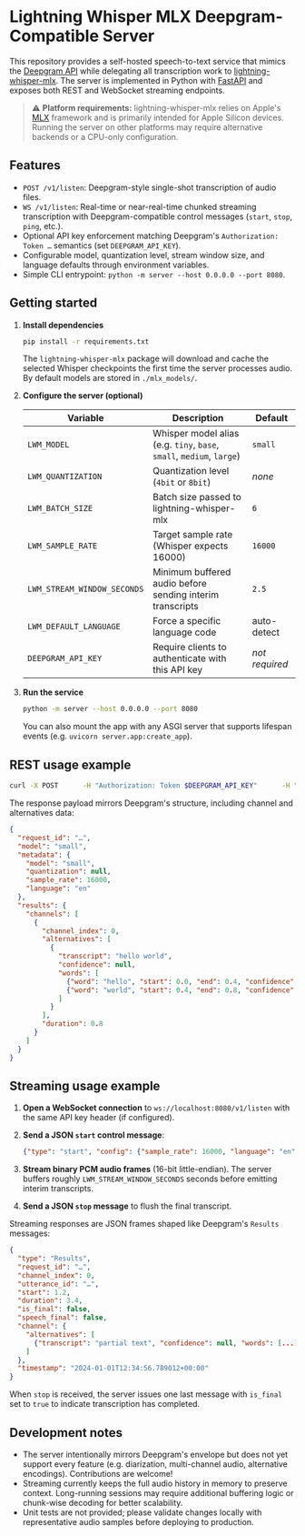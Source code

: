 # Lightning Whisper MLX Deepgram-Compatible Server

This repository provides a self-hosted speech-to-text service that mimics the
[Deepgram API](https://developers.deepgram.com/reference/) while delegating all
transcription work to [lightning-whisper-mlx](https://github.com/lightning-ai/lightning-whisper-mlx).
The server is implemented in Python with [FastAPI](https://fastapi.tiangolo.com/)
and exposes both REST and WebSocket streaming endpoints.

> ⚠️ **Platform requirements:** lightning-whisper-mlx relies on Apple's
> [MLX](https://ml-explore.github.io/mlx/build/html/index.html) framework and is
> primarily intended for Apple Silicon devices. Running the server on other
> platforms may require alternative backends or a CPU-only configuration.

## Features

- `POST /v1/listen`: Deepgram-style single-shot transcription of audio files.
- `WS /v1/listen`: Real-time or near-real-time chunked streaming transcription with
  Deepgram-compatible control messages (`start`, `stop`, `ping`, etc.).
- Optional API key enforcement matching Deepgram's `Authorization: Token …`
  semantics (set `DEEPGRAM_API_KEY`).
- Configurable model, quantization level, stream window size, and language
  defaults through environment variables.
- Simple CLI entrypoint: `python -m server --host 0.0.0.0 --port 8080`.

## Getting started

1. **Install dependencies**

   ```bash
   pip install -r requirements.txt
   ```

   The `lightning-whisper-mlx` package will download and cache the selected
   Whisper checkpoints the first time the server processes audio. By default
   models are stored in `./mlx_models/`.

2. **Configure the server (optional)**

   | Variable | Description | Default |
   | --- | --- | --- |
   | `LWM_MODEL` | Whisper model alias (e.g. `tiny`, `base`, `small`, `medium`, `large`) | `small` |
   | `LWM_QUANTIZATION` | Quantization level (`4bit` or `8bit`) | _none_ |
   | `LWM_BATCH_SIZE` | Batch size passed to lightning-whisper-mlx | `6` |
   | `LWM_SAMPLE_RATE` | Target sample rate (Whisper expects 16000) | `16000` |
   | `LWM_STREAM_WINDOW_SECONDS` | Minimum buffered audio before sending interim transcripts | `2.5` |
   | `LWM_DEFAULT_LANGUAGE` | Force a specific language code | auto-detect |
   | `DEEPGRAM_API_KEY` | Require clients to authenticate with this API key | _not required_ |

3. **Run the service**

   ```bash
   python -m server --host 0.0.0.0 --port 8080
   ```

   You can also mount the app with any ASGI server that supports lifespan events
   (e.g. `uvicorn server.app:create_app`).

## REST usage example

```bash
curl -X POST      -H "Authorization: Token $DEEPGRAM_API_KEY"      -H "Content-Type: audio/wav"      --data-binary @sample.wav      http://localhost:8080/v1/listen
```

The response payload mirrors Deepgram's structure, including channel and
alternatives data:

```json
{
  "request_id": "…",
  "model": "small",
  "metadata": {
    "model": "small",
    "quantization": null,
    "sample_rate": 16000,
    "language": "en"
  },
  "results": {
    "channels": [
      {
        "channel_index": 0,
        "alternatives": [
          {
            "transcript": "hello world",
            "confidence": null,
            "words": [
              {"word": "hello", "start": 0.0, "end": 0.4, "confidence": 0.92},
              {"word": "world", "start": 0.4, "end": 0.8, "confidence": 0.90}
            ]
          }
        ],
        "duration": 0.8
      }
    ]
  }
}
```

## Streaming usage example

1. **Open a WebSocket connection** to `ws://localhost:8080/v1/listen` with the
   same API key header (if configured).
2. **Send a JSON `start` control message**:

   ```json
   {"type": "start", "config": {"sample_rate": 16000, "language": "en"}}
   ```

3. **Stream binary PCM audio frames** (16-bit little-endian). The server buffers
   roughly `LWM_STREAM_WINDOW_SECONDS` seconds before emitting interim
   transcripts.
4. **Send a JSON `stop` message** to flush the final transcript.

Streaming responses are JSON frames shaped like Deepgram's `Results` messages:

```json
{
  "type": "Results",
  "request_id": "…",
  "channel_index": 0,
  "utterance_id": "…",
  "start": 1.2,
  "duration": 3.4,
  "is_final": false,
  "speech_final": false,
  "channel": {
    "alternatives": [
      {"transcript": "partial text", "confidence": null, "words": [...]}
    ]
  },
  "timestamp": "2024-01-01T12:34:56.789012+00:00"
}
```

When `stop` is received, the server issues one last message with `is_final` set
to `true` to indicate transcription has completed.

## Development notes

- The server intentionally mirrors Deepgram's envelope but does not yet support
  every feature (e.g. diarization, multi-channel audio, alternative encodings).
  Contributions are welcome!
- Streaming currently keeps the full audio history in memory to preserve
  context. Long-running sessions may require additional buffering logic or
  chunk-wise decoding for better scalability.
- Unit tests are not provided; please validate changes locally with representative
  audio samples before deploying to production.

